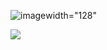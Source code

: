 ![image](https://github.com/user-attachments/assets/0b12e208-866b-48cd-be5e-b1a2224eff09)width="128"


<img src="https://i.imgflip.com/9s9zsm.gif"/>
